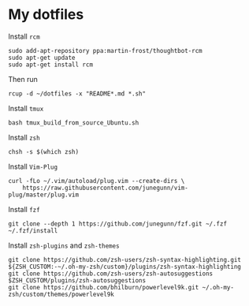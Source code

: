 # My dotfiles
Install `rcm`
```
sudo add-apt-repository ppa:martin-frost/thoughtbot-rcm
sudo apt-get update
sudo apt-get install rcm
```

Then run
```
rcup -d ~/dotfiles -x "README*.md *.sh"
```

Install `tmux`
```
bash tmux_build_from_source_Ubuntu.sh
```

Install `zsh`
```
chsh -s $(which zsh)
```

Install `Vim-Plug`
```
curl -fLo ~/.vim/autoload/plug.vim --create-dirs \
    https://raw.githubusercontent.com/junegunn/vim-plug/master/plug.vim
```

Install `fzf`
```
git clone --depth 1 https://github.com/junegunn/fzf.git ~/.fzf
~/.fzf/install
```

Install `zsh-plugins` and `zsh-themes`
```
git clone https://github.com/zsh-users/zsh-syntax-highlighting.git ${ZSH_CUSTOM:-~/.oh-my-zsh/custom}/plugins/zsh-syntax-highlighting
git clone https://github.com/zsh-users/zsh-autosuggestions $ZSH_CUSTOM/plugins/zsh-autosuggestions
git clone https://github.com/bhilburn/powerlevel9k.git ~/.oh-my-zsh/custom/themes/powerlevel9k
```

